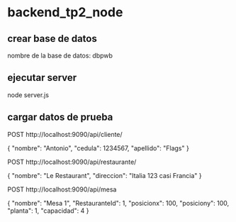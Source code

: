 # backend_tp2_node
## crear base de datos
nombre de la base de datos: dbpwb
## ejecutar server
node server.js
## cargar datos de prueba
POST http://localhost:9090/api/cliente/ 

{
    "nombre": "Antonio",
    "cedula": 1234567,
    "apellido": "Flags"
}

POST http://localhost:9090/api/restaurante/

{
    "nombre": "Le Restaurant",
    "direccion": "Italia 123 casi Francia"
}

POST http://localhost:9090/api/mesa

{
    "nombre": "Mesa 1",
    "RestauranteId": 1,
    "posicionx": 100,
    "posiciony": 100,
    "planta": 1,
    "capacidad": 4
}
